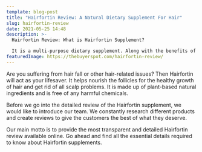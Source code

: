 ```yaml
---
template: blog-post
title: "Hairfortin Review: A Natural Dietary Supplement For Hair"
slug: hairfortin-review
date: 2021-05-25 14:48
description: >-
  Hairfortin Review: What is Hairfortin Supplement?

  It is a multi-purpose dietary supplement. Along with the benefits of hair growth, it also helps prevent hair fall and eliminate other hair-related issues.
featuredImage: https://thebuyerspot.com/hairfortin-review/
---
```

Are you suffering from hair fall or other hair-related issues? Then Hairfortin will act as your lifesaver. It helps nourish the follicles for the healthy growth of hair and get rid of all scalp problems. It is made up of plant-based natural ingredients and is free of any harmful chemicals.

Before we go into the detailed review of the Hairfortin supplement, we would like to introduce our team. We constantly research different products and create reviews to give the customers the best of what they deserve.

Our main motto is to provide the most transparent and detailed Hairfortin review available online. Go ahead and find all the essential details required to know about Hairfortin supplements.